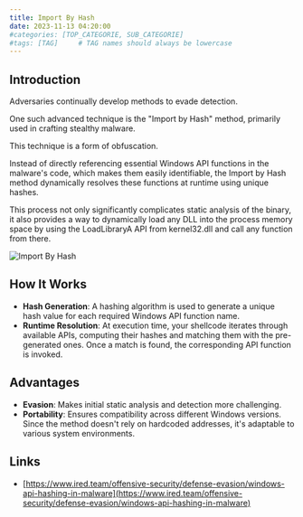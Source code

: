 ```yaml
---
title: Import By Hash
date: 2023-11-13 04:20:00
#categories: [TOP_CATEGORIE, SUB_CATEGORIE]
#tags: [TAG]     # TAG names should always be lowercase
---
```


## Introduction

Adversaries continually develop methods to evade detection. 

One such advanced technique is the "Import by Hash" method, primarily used in crafting stealthy malware.

This technique is a form of obfuscation. 

Instead of directly referencing essential Windows API functions in the malware's code, which makes them easily identifiable, the Import by Hash method dynamically resolves these functions at runtime using unique hashes. 

This process not only significantly complicates static analysis of the binary, it also provides a way to dynamically load any DLL into the process memory space by using the LoadLibraryA API from kernel32.dll and call any function from there.

![Import By Hash](/assets/import-by-hash.jpg)

## How It Works

- **Hash Generation**: A hashing algorithm is used to generate a unique hash value for each required Windows API function name. 
- **Runtime Resolution**: At execution time, your shellcode iterates through available APIs, computing their hashes and matching them with the pre-generated ones. Once a match is found, the corresponding API function is invoked.

## Advantages

- **Evasion**: Makes initial static analysis and detection more challenging.
- **Portability**: Ensures compatibility across different Windows versions. Since the method doesn't rely on hardcoded addresses, it's adaptable to various system environments.

## Links

- [https://www.ired.team/offensive-security/defense-evasion/windows-api-hashing-in-malware](https://www.ired.team/offensive-security/defense-evasion/windows-api-hashing-in-malware)
